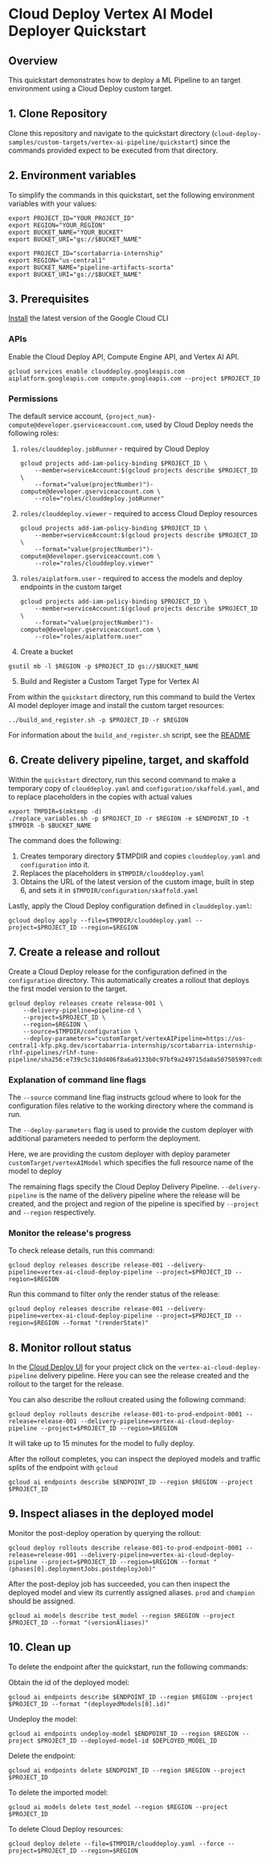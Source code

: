 # Cloud Deploy Vertex AI Model Deployer Quickstart

## Overview

This quickstart demonstrates how to deploy a ML Pipeline to an target environment using a Cloud Deploy custom target.


## 1. Clone Repository

Clone this repository and navigate to the quickstart directory (`cloud-deploy-samples/custom-targets/vertex-ai-pipeline/quickstart`) since the commands provided expect to be executed from that directory.

## 2. Environment variables

To simplify the commands in this quickstart, set the following environment variables with your values:

```shell
export PROJECT_ID="YOUR_PROJECT_ID"
export REGION="YOUR_REGION"
export BUCKET_NAME="YOUR_BUCKET"
export BUCKET_URI="gs://$BUCKET_NAME"
```

```shell
export PROJECT_ID="scortabarria-internship"
export REGION="us-central1"
export BUCKET_NAME="pipeline-artifacts-scorta"
export BUCKET_URI="gs://$BUCKET_NAME"
```
## 3. Prerequisites

[Install](https://cloud.google.com/sdk/docs/install) the latest version of the Google Cloud CLI


### APIs
Enable the Cloud Deploy API, Compute Engine API, and Vertex AI API.
   ```shell
   gcloud services enable clouddeploy.googleapis.com aiplatform.googleapis.com compute.googleapis.com --project $PROJECT_ID
   ```
### Permissions
The default service account, `{project_num}-compute@developer.gserviceaccount.com`, used by Cloud Deploy needs the
   following roles:

1. `roles/clouddeploy.jobRunner` - required by Cloud Deploy

   ```shell
   gcloud projects add-iam-policy-binding $PROJECT_ID \
       --member=serviceAccount:$(gcloud projects describe $PROJECT_ID \
       --format="value(projectNumber)")-compute@developer.gserviceaccount.com \
       --role="roles/clouddeploy.jobRunner"
   ```
2. `roles/clouddeploy.viewer` - required to access Cloud Deploy resources

   ```shell
   gcloud projects add-iam-policy-binding $PROJECT_ID \
       --member=serviceAccount:$(gcloud projects describe $PROJECT_ID \
       --format="value(projectNumber)")-compute@developer.gserviceaccount.com \
       --role="roles/clouddeploy.viewer"
   ```
3. `roles/aiplatform.user` - required to access the models and deploy endpoints in the custom target

   ```shell
   gcloud projects add-iam-policy-binding $PROJECT_ID \
       --member=serviceAccount:$(gcloud projects describe $PROJECT_ID \
       --format="value(projectNumber)")-compute@developer.gserviceaccount.com \
       --role="roles/aiplatform.user"
   ```

4. Create a bucket

```shell
gsutil mb -l $REGION -p $PROJECT_ID gs://$BUCKET_NAME
```


5. Build and Register a Custom Target Type for Vertex AI

From within the `quickstart` directory, run this command to build the Vertex AI model deployer image and
install the custom target resources:

```shell
../build_and_register.sh -p $PROJECT_ID -r $REGION
```

For information about the `build_and_register.sh` script, see the [README](../README.md#build)


## 6. Create delivery pipeline, target, and skaffold

Within the `quickstart` directory, run this second command to make a temporary copy of `clouddeploy.yaml` and
`configuration/skaffold.yaml`, and to replace placeholders in the copies with actual values

```shell
export TMPDIR=$(mktemp -d)
./replace_variables.sh -p $PROJECT_ID -r $REGION -e $ENDPOINT_ID -t $TMPDIR -b $BUCKET_NAME
```

The command does the following:
1. Creates temporary directory $TMPDIR and copies `clouddeploy.yaml` and `configuration` into it.
2. Replaces the placeholders in `$TMPDIR/clouddeploy.yaml`
3. Obtains the URL of the latest version of the custom image, built in step 6, and sets it in `$TMPDIR/configuration/skaffold.yaml`


Lastly, apply the Cloud Deploy configuration defined in `clouddeploy.yaml`:

```shell
gcloud deploy apply --file=$TMPDIR/clouddeploy.yaml --project=$PROJECT_ID --region=$REGION
```

## 7. Create a release and rollout

Create a Cloud Deploy release for the configuration defined in the `configuration` directory. This automatically
creates a rollout that deploys the first model version to the target.

```shell
gcloud deploy releases create release-001 \
    --delivery-pipeline=pipeline-cd \
    --project=$PROJECT_ID \
    --region=$REGION \
    --source=$TMPDIR/configuration \
    --deploy-parameters="customTarget/vertexAIPipeline=https://us-central1-kfp.pkg.dev/scortabarria-internship/scortabarria-internship-rlhf-pipelines/rlhf-tune-pipeline/sha256:e739c5c310d406f8a6a9133b0c97bf9a249715da0a507505997ced042e3e0f17"
```

### Explanation of command line flags

The `--source` command line flag instructs gcloud where to look for the configuration files relative to the working directory where the command is run.

The `--deploy-parameters` flag is used to provide the custom deployer with additional parameters needed to perform the deployment.

Here, we are providing the custom deployer with deploy parameter `customTarget/vertexAIModel`
which specifies the full resource name of the model to deploy

The remaining flags specify the Cloud Deploy Delivery Pipeline. `--delivery-pipeline` is the name of
the delivery pipeline where the release will be created, and the project and region of the pipeline
is specified by `--project` and `--region` respectively.


### Monitor the release's progress

To check release details, run this command:

```shell
gcloud deploy releases describe release-001 --delivery-pipeline=vertex-ai-cloud-deploy-pipeline --project=$PROJECT_ID --region=$REGION
```

Run this command to filter only the render status of the release:

```shell
gcloud deploy releases describe release-001 --delivery-pipeline=vertex-ai-cloud-deploy-pipeline --project=$PROJECT_ID --region=$REGION --format "(renderState)"
```

## 8. Monitor rollout status

In the [Cloud Deploy UI](https://cloud.google.com/deploy) for your project click on the
`vertex-ai-cloud-deploy-pipeline` delivery pipeline. Here you can see the release created and the rollout to the target for the release.

You can also describe the rollout created using the following command:

```shell
gcloud deploy rollouts describe release-001-to-prod-endpoint-0001 --release=release-001 --delivery-pipeline=vertex-ai-cloud-deploy-pipeline --project=$PROJECT_ID --region=$REGION
```

It will take up to 15 minutes for the model to fully deploy.

After the rollout completes, you can inspect the deployed models and traffic splits of the endpoint with `gcloud`

```shell
gcloud ai endpoints describe $ENDPOINT_ID --region $REGION --project $PROJECT_ID
```
## 9. Inspect aliases in the deployed model 

Monitor the post-deploy operation by querying the rollout:

```
gcloud deploy rollouts describe release-001-to-prod-endpoint-0001 --release=release-001 --delivery-pipeline=vertex-ai-cloud-deploy-pipeline --project=$PROJECT_ID --region=$REGION --format "(phases[0].deploymentJobs.postdeployJob)"
```

After the post-deploy job has succeeded, you can then inspect the deployed model and view its currently assigned aliases. `prod` and `champion` should be assigned.

```shell
gcloud ai models describe test_model --region $REGION --project $PROJECT_ID --format "(versionAliases)"
```

## 10. Clean up

To delete the endpoint after the quickstart, run the following commands:

Obtain the id of the deployed model:
```shell
gcloud ai endpoints describe $ENDPOINT_ID --region $REGION --project $PROJECT_ID --format "(deployedModels[0].id)"
```

Undeploy the model:
```shell
gcloud ai endpoints undeploy-model $ENDPOINT_ID --region $REGION --project $PROJECT_ID --deployed-model-id $DEPLOYED_MODEL_ID
```

Delete the endpoint:
```shell
gcloud ai endpoints delete $ENDPOINT_ID --region $REGION --project $PROJECT_ID
```

To delete the imported model:

```shell
gcloud ai models delete test_model --region $REGION --project $PROJECT_ID
```

To delete Cloud Deploy resources:

```shell
gcloud deploy delete --file=$TMPDIR/clouddeploy.yaml --force --project=$PROJECT_ID --region=$REGION
```
